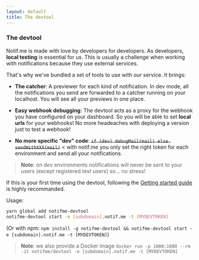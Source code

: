 ```yaml
---
layout: default
title: The devtool
---
```


### The devtool

Notif.me is made with love by developers for developers. As developers, **local testing** is
essential for us. This is usually a challenge when working with notifications because they use
external services.

That's why we've bundled a set of tools to use with our service. It brings:

* **The catcher**: A previewer for each kind of notification. In dev mode, all the notifications
you send are forwarded to a catcher running on your localhost. You will see all your previews in
one place.

* **Easy webhook debugging**: The devtool acts as a proxy for the webhook you have
configured on your dashboard. So you will be able to set **local urls** for your webhooks!
No more headeaches with deploying a version just to test a webhook!

* **No more specific "dev" code**: ~~`if (dev) debugMail(mail) else sendWithXXX(mail)`~~ < with
notif.me you only set the right token for each environment and send all your notifications.
> **Note**: on *dev* environments notifications will never be sent to your users (except
registered test users) so... no stress!

If this is your first time using the devtool, following the [Getting started guide](/notifme-docs/guides/getting-started) is highly recommanded.

Usage:

 ```sh
yarn global add notifme-devtool
notifme-devtool start -e [subdomain].notif.me -t [MYDEVTOKEN]
 ```

 (Or with npm: `npm install -g notifme-devtool && notifme-devtool start -e [subdomain].notif.me -t [MYDEVTOKEN]`)

> **Note**: we also provide a Docker image `docker run -p 1080:1080 --rm -it notifme/devtool -e [subdomain].notif.me -t [MYDEVTOKEN]`
